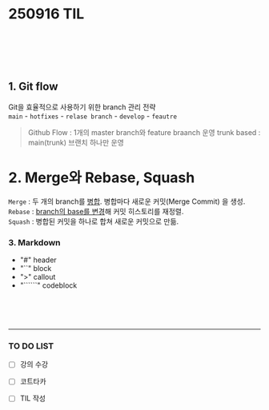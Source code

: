 
# 250916 TIL   
</br></br></br></br>


## 1. Git flow
Git을 효율적으로 사용하기 위한 branch 관리 전략
</br>
`main` - `hotfixes` - `relase branch` - `develop` - `feautre`   

> Github Flow : 1개의 master branch와 feature braanch 운영
> trunk based : main(trunk) 브랜치 하나만 운영   


<h1>2. Merge와 Rebase, Squash</h1>

`Merge` :  두 개의 branch를 <u>병합</u>. 병합마다 새로운 커밋(Merge Commit) 을 생성.   
`Rebase` : <u>branch의 base를 변경</u>해 커밋 히스토리를 재정렬.   
`Squash` : 병합된 커밋을 하나로 합쳐 새로운 커밋으로 만듦.


### 3. Markdown

- "#" header
- "``" block
- ">" callout
- "``````" codeblock

</br></br></br>


    
       


___

### TO DO LIST    
- [ ] 강의 수강
- [ ] 코트타카
- [ ] TIL 작성

